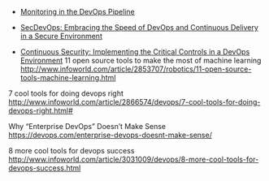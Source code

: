 * [Monitoring in the DevOps Pipeline](https://insights.sei.cmu.edu/devops/2015/12/monitoring-in-the-devops-pipeline.html)

* [SecDevOps: Embracing the Speed of DevOps and Continuous Delivery in a Secure Environment](https://securityintelligence.com/secdevops-embracing-the-speed-of-devops-and-continuous-delivery-in-a-secure-environment/)
* [Continuous Security: Implementing the Critical Controls in a DevOps Environment](https://www.sans.org/reading-room/whitepapers/critical/continuous-security-implementing-critical-controls-devops-environment-36552)
11 open source tools to make the most of machine learning
http://www.infoworld.com/article/2853707/robotics/11-open-source-tools-machine-learning.html

7 cool tools for doing devops right
http://www.infoworld.com/article/2866574/devops/7-cool-tools-for-doing-devops-right.html#

Why “Enterprise DevOps” Doesn’t Make Sense
https://devops.com/enterprise-devops-doesnt-make-sense/


8 more cool tools for devops success
http://www.infoworld.com/article/3031009/devops/8-more-cool-tools-for-devops-success.html
